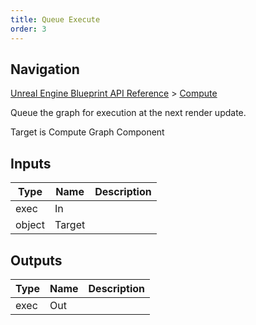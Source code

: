 ```yaml
---
title: Queue Execute
order: 3
---
```

## Navigation

[Unreal Engine Blueprint API Reference](https://dev.epicgames.com/documentation/en-us/unreal-engine/BlueprintAPI) > [Compute](https://dev.epicgames.com/documentation/en-us/unreal-engine/BlueprintAPI/Compute)

Queue the graph for execution at the next render update.

Target is Compute Graph Component

## Inputs

| Type | Name | Description |
| --- | --- | --- |
| exec | In |  |
| object | Target |  |

## Outputs

| Type | Name | Description |
| --- | --- | --- |
| exec | Out |  |
